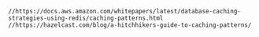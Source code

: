 ﻿    //https://docs.aws.amazon.com/whitepapers/latest/database-caching-strategies-using-redis/caching-patterns.html
    //https://hazelcast.com/blog/a-hitchhikers-guide-to-caching-patterns/
